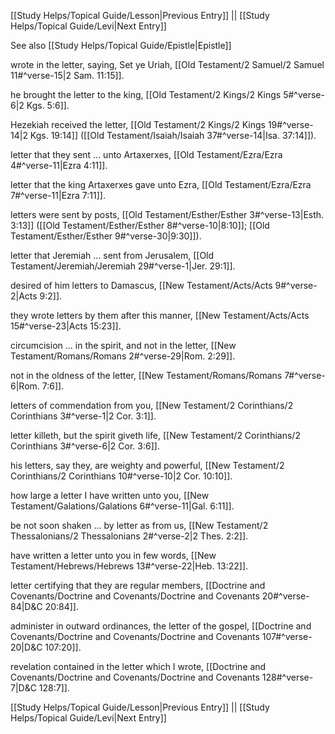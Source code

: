 [[Study Helps/Topical Guide/Lesson|Previous Entry]]  ||  [[Study Helps/Topical Guide/Levi|Next Entry]]

 See also [[Study Helps/Topical Guide/Epistle|Epistle]]

 wrote in the letter, saying, Set ye Uriah, [[Old Testament/2 Samuel/2 Samuel 11#^verse-15|2 Sam. 11:15]].

 he brought the letter to the king, [[Old Testament/2 Kings/2 Kings 5#^verse-6|2 Kgs. 5:6]].

 Hezekiah received the letter, [[Old Testament/2 Kings/2 Kings 19#^verse-14|2 Kgs. 19:14]] ([[Old Testament/Isaiah/Isaiah 37#^verse-14|Isa. 37:14]]).

 letter that they sent ... unto Artaxerxes, [[Old Testament/Ezra/Ezra 4#^verse-11|Ezra 4:11]].

 letter that the king Artaxerxes gave unto Ezra, [[Old Testament/Ezra/Ezra 7#^verse-11|Ezra 7:11]].

 letters were sent by posts, [[Old Testament/Esther/Esther 3#^verse-13|Esth. 3:13]] ([[Old Testament/Esther/Esther 8#^verse-10|8:10]]; [[Old Testament/Esther/Esther 9#^verse-30|9:30]]).

 letter that Jeremiah ... sent from Jerusalem, [[Old Testament/Jeremiah/Jeremiah 29#^verse-1|Jer. 29:1]].

 desired of him letters to Damascus, [[New Testament/Acts/Acts 9#^verse-2|Acts 9:2]].

 they wrote letters by them after this manner, [[New Testament/Acts/Acts 15#^verse-23|Acts 15:23]].

 circumcision ... in the spirit, and not in the letter, [[New Testament/Romans/Romans 2#^verse-29|Rom. 2:29]].

 not in the oldness of the letter, [[New Testament/Romans/Romans 7#^verse-6|Rom. 7:6]].

 letters of commendation from you, [[New Testament/2 Corinthians/2 Corinthians 3#^verse-1|2 Cor. 3:1]].

 letter killeth, but the spirit giveth life, [[New Testament/2 Corinthians/2 Corinthians 3#^verse-6|2 Cor. 3:6]].

 his letters, say they, are weighty and powerful, [[New Testament/2 Corinthians/2 Corinthians 10#^verse-10|2 Cor. 10:10]].

 how large a letter I have written unto you, [[New Testament/Galations/Galations 6#^verse-11|Gal. 6:11]].

 be not soon shaken ... by letter as from us, [[New Testament/2 Thessalonians/2 Thessalonians 2#^verse-2|2 Thes. 2:2]].

 have written a letter unto you in few words, [[New Testament/Hebrews/Hebrews 13#^verse-22|Heb. 13:22]].

 letter certifying that they are regular members, [[Doctrine and Covenants/Doctrine and Covenants/Doctrine and Covenants 20#^verse-84|D&C 20:84]].

 administer in outward ordinances, the letter of the gospel, [[Doctrine and Covenants/Doctrine and Covenants/Doctrine and Covenants 107#^verse-20|D&C 107:20]].

 revelation contained in the letter which I wrote, [[Doctrine and Covenants/Doctrine and Covenants/Doctrine and Covenants 128#^verse-7|D&C 128:7]].

[[Study Helps/Topical Guide/Lesson|Previous Entry]]  ||  [[Study Helps/Topical Guide/Levi|Next Entry]]